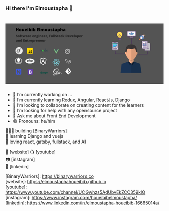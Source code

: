 ### Hi there I'm Elmoustapha 👋

# ![elmoustaphahoueibib](https://github.com/elmoustaphahoueibib/elmoustaphahoueibib/blob/master/Developer%20.png)

- 🔭 I’m currently working on ...
- 🌱 I’m currently learning Redux, Angular, ReactJs, Django
- 👯 I’m looking to collaborate on creating content for the learners
- 🤔 I’m looking for help with any opensource project
- 💬 Ask me about Front End Development
- 😄 Pronouns: he/him 

👨🏼‍💻 building [BinaryWarriors] \
🧠 learning Django and vuejs \
💜 loving react, gatsby, fullstack, and AI



🏡 [website] 
📺 [youtube]   
📷 [instagram]  
👔 [linkedin]  

[BinaryWarriors]: https://binarywarriors.co \
[website]: https://elmoustaphahoueibib.github.io \
[youtube]: https://www.youtube.com/channel/UCGwhzs5AdUbvEkZCC359kIQ \
[instagram]: https://www.instagram.com/houeibibelmoustapha/ \
[linkedin]: https://www.linkedin.com/in/elmoustapha-houeibib-16665014a/ 
